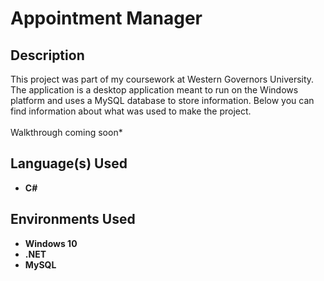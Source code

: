 <h1>Appointment Manager</h1>

<h2>Description</h2>
This project was part of my coursework at Western Governors University. The application is a desktop application meant to run on the Windows platform and uses a MySQL database to store information. Below you can find information about what was used to make the project.
<br />
<br />
Walkthrough coming soon*

<h2>Language(s) Used</h2>

- <b>C#</b> 

<h2>Environments Used </h2>

- <b>Windows 10</b>
- <b>.NET</b>
- <b>MySQL</b>
